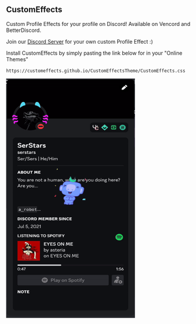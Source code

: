## CustomEffects

Custom Profile Effects for your profile on Discord!
Available on Vencord and BetterDiscord.

Join our [Discord Server][server] for your own custom Profile Effect :)

Install CustomEffects by simply pasting the link below for in your "Online Themes"
```
https://customeffects.github.io/CustomEffectsTheme/CustomEffects.css
```

<img src="/assets/profile.gif" alt="SerStars' Profile with Effect" width="350" height="650">

[server]: https://discord.gg/EUM3spHREG
[themerepo]: https://github.com/CustomEffects/CustomEffectsTheme
